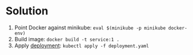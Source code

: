 # Solution

1. Point Docker against minikube: `eval $(minikube -p minikube docker-env)`
1. Build image: `docker build -t service:1 .`
1. Apply [deployment](deployment.yaml): `kubectl apply -f deployment.yaml`

